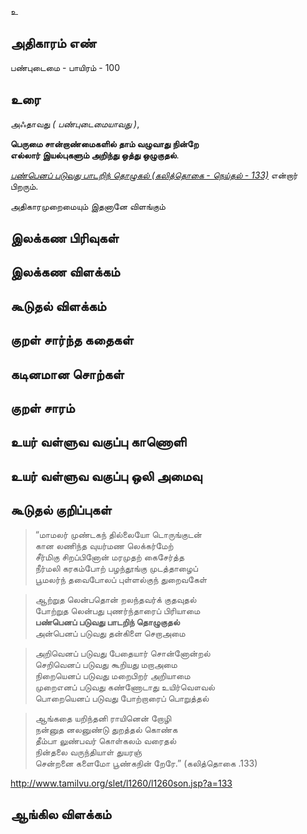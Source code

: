 உ


## அதிகாரம் எண்

பண்புடைமை - பாயிரம் - 100	
## உரை

அஃதாவது _( பண்புடைமையாவது )_,  

**பெருமை சான்றாண்மைகளில் தாம் வழுவாது நின்றே  
எல்லார் இயல்புகளும் அறிந்து ஒத்து ஒழுகுதல்**.  

*[பண்பெனப் படுவது பாடறிந் தொழுகல் (கலித்தொகை - நெய்தல் - 133)](https://github.com/anbarasu0504/UyarValluvam/blob/master/%E0%AE%85%E0%AE%A4%E0%AE%BF%E0%AE%95%E0%AE%BE%E0%AE%B0%E0%AE%AE%E0%AF%8D/100.md#%E0%AE%95%E0%AF%82%E0%AE%9F%E0%AF%81%E0%AE%A4%E0%AE%B2%E0%AF%8D-%E0%AE%95%E0%AF%81%E0%AE%B1%E0%AE%BF%E0%AE%AA%E0%AF%8D%E0%AE%AA%E0%AF%81%E0%AE%95%E0%AE%B3%E0%AF%8D)* என்றார் பிறரும்.  

அதிகாரமுறைமையும் இதனானே விளங்கும்

## இலக்கண பிரிவுகள் 


## இலக்கண விளக்கம்


## கூடுதல் விளக்கம்


## குறள் சார்ந்த கதைகள் 


## கடினமான சொற்கள்


## குறள் சாரம் 


## உயர் வள்ளுவ வகுப்பு காணொளி


## உயர் வள்ளுவ வகுப்பு ஒலி அமைவு 


## கூடுதல் குறிப்புகள்

>“மாமலர் முண்டகந் தில்லையோ டொருங்குடன்  
>கான லணிந்த வுயர்மண லெக்கர்மேற்  
>சீர்மிகு சிறப்பினோன் மரமுதற் கைசேர்த்த  
>நீர்மலி கரகம்போற் பழந்தூங்கு முடத்தாழைப்  
>பூமலர்ந் தவைபோலப் புள்ளல்குந் துறைவகேள்  

>ஆற்றுத லென்பதொன் றலந்தவர்க் குதவுதல்  
>போற்றுத லென்பது புணர்ந்தாரைப் பிரியாமை  
>**பண்பெனப் படுவது பாடறிந் தொழுகுதல்**  
>அன்பெனப் படுவது தன்கிளை செறாஅமை  

>அறிவெனப் படுவது பேதையார் சொன்னோன்றல்  
>செறிவெனப் படுவது கூறியது மறாஅமை  
>நிறையெனப் படுவது மறைபிறர் அறியாமை  
>முறைஎனப் படுவது கண்ணோடாது உயிர்வௌவல்  
>பொறையெனப் படுவது போற்றாரைப் பொறுத்தல்  

>ஆங்கதை யறிந்தனி ராயினென் றோழி  
>நன்னுத னலனுண்டு துறத்தல் கொண்க  
>தீம்பா லுண்பவர் கொள்கலம் வரைதல்  
>நின்தலை வருந்தியாள் துயரஞ்  
>சென்றனை களைமோ பூண்கநின் றேரே.”     (கலித்தொகை .133)

http://www.tamilvu.org/slet/l1260/l1260son.jsp?a=133
## ஆங்கில விளக்கம்

